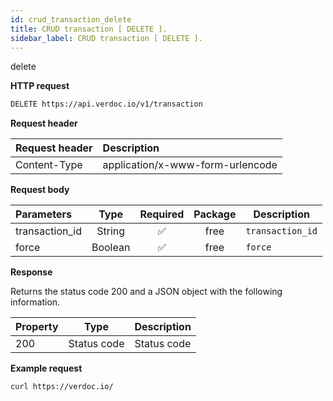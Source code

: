 ```yaml
---
id: crud_transaction_delete
title: CRUD transaction [ DELETE ].
sidebar_label: CRUD transaction [ DELETE ].
---
```


<span class="badges delete">delete</span>

**HTTP request**

```bash
DELETE https://api.verdoc.io/v1/transaction
```

**Request header**

| Request header | Description                      |
| :------------- | :------------------------------- |
| Content-Type   | application/x-www-form-urlencode |

**Request body**

| Parameters     |  Type   | Required | Package | Description      |
| :------------- | :-----: | :------: | :-----: | ---------------- |
| transaction_id | String  |    ✅    |  free   | `transaction_id` |
| force          | Boolean |    ✅    |  free   | `force`          |

**Response**

Returns the status code 200 and a JSON object with the following information.

| Property |    Type     | Description |
| :------- | :---------: | ----------- |
| 200      | Status code | Status code |

**Example request**

```bash
curl https://verdoc.io/
```
